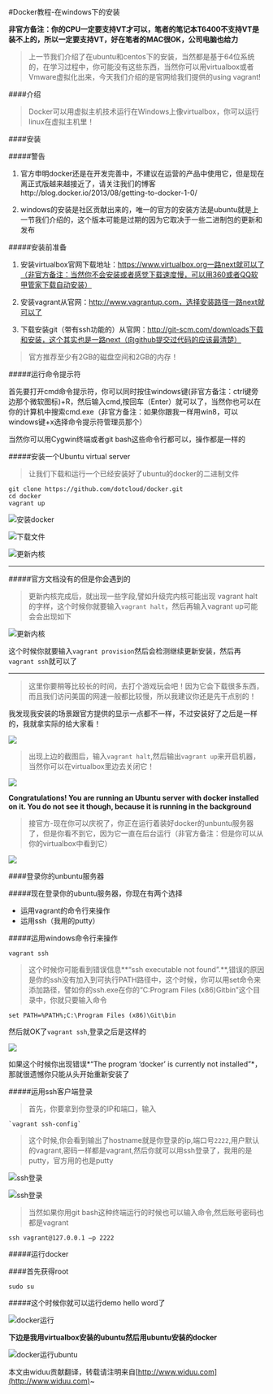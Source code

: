 #Docker教程-在windows下的安装

**非官方备注：你的CPU一定要支持VT才可以，笔者的笔记本T6400不支持VT是装不上的，所以一定要支持VT，好在笔者的MAC很OK，公司电脑也给力**

> 上一节我们介绍了在ubuntu和centos下的安装，当然都是基于64位系统的，在学习过程中，你可能没有这些东西，当然你可以用virtualbox或者Vmware虚拟化出来，今天我们介绍的是官网给我们提供的using vagrant!

####介绍

>Docker可以用虚拟主机技术运行在Windows上像virtualbox，你可以运行linux在虚拟主机里！

####安装

#####警告

1. 官方申明docker还是在开发完善中，不建议在运营的产品中使用它，但是现在离正式版越来越接近了，请关注我们的博客http://blog.docker.io/2013/08/getting-to-docker-1-0/

1. windows的安装是社区贡献出来的，唯一的官方的安装方法是ubuntu就是上一节我们介绍的，这个版本可能是过期的因为它取决于一些二进制包的更新和发布

#####安装前准备

1. 安装virtualbox官网下载地址：https://www.virtualbox.org一路next就可以了（非官方备注：当然你不会安装或者感觉下载速度慢，可以用360或者QQ软甲管家下载自动安装）

1. 安装vagrant从官网：http://www.vagrantup.com，选择安装路径一路next就可以了

1. 下载安装git（带有ssh功能的）从官网：http://git-scm.com/downloads下载和安装，这个其实也是一路next（向github提交过代码的应该最清楚）

>官方推荐至少有2GB的磁盘空间和2GB的内存！

#####运行命令提示符

首先要打开cmd命令提示符，你可以同时按住windows键(非官方备注：ctrl键旁边那个微软图标)+R，然后输入cmd,按回车（Enter）就可以了，当然你也可以在你的计算机中搜索cmd.exe（非官方备注：如果你跟我一样用win8，可以windows键+x选择命令提示符管理员那个）

当然你可以用Cygwin终端或者git bash这些命令行都可以，操作都是一样的

#####安装一个Ubuntu virtual server

>让我们下载和运行一个已经安装好了ubuntu的docker的二进制文件

	git clone https://github.com/dotcloud/docker.git
	cd docker
	vagrant up

![安装docker](http://yun.widuu.com/docker/1.png)

![下载文件](http://yun.widuu.com/docker/2.png)

![更新内核](http://yun.widuu.com/docker/3.png)

---

#####官方文档没有的但是你会遇到的

>更新内核完成后，就出现一些字段,譬如升级完内核可能出现 vagrant halt的字样，这个时候你就要输入`vagrant halt`，然后再输入vagrant up可能会会出现如下

![更新内核](http://yun.widuu.com/docker/10.png)

这个时候你就要输入`vagrant provision`然后会检测继续更新安装，然后再`vagrant ssh`就可以了

---

>这里你要稍等比较长的时间，去打个游戏玩会吧！因为它会下载很多东西，而且我们访问美国的网速一般都比较慢，所以我建议你还是先干点别的！

我发现我安装的场景跟官方提供的显示一点都不一样，不过安装好了之后是一样的，我就拿实际的给大家看！

![](http://yun.widuu.com/docker/12.png)


>出现上边的截图后，输入`vagrant halt`,然后输出`vagrant up`来开启机器，当然你可以在virtualbox里边去关闭它！

![](http://yun.widuu.com/docker/13.png)

**Congratulations! You are running an Ubuntu server with docker installed on it. You do not see it though, because it is running in the background**

>接官方-现在你可以庆祝了，你正在运行着装好docker的unbuntu服务器了，但是你看不到它，因为它一直在后台运行（非官方备注：但是你可以从你的virtualbox中看到它）

![](http://yun.widuu.com/docker/22.png)

####登录你的unbuntu服务器

#####现在登录你的ubuntu服务器，你现在有两个选择

- 运用vagrant的命令行来操作
- 运用ssh（我用的putty）

#####运用windows命令行来操作

	vagrant ssh

>这个时候你可能看到错误信息**“ssh executable not found”.**,错误的原因是你的ssh没有加入到可执行PATH路径中，这个时候，你可以用set命令来添加路径，譬如你的ssh.exe在你的“C:Program Files (x86)Gitbin”这个目录中，你就只要输入命令

	set PATH=%PATH%;C:\Program Files (x86)\Git\bin

然后就OK了`vagrant ssh`,登录之后是这样的

![](http://yun.widuu.com/docker/15.png)

如果这个时候你出现错误*“The program ‘docker’ is currently not installed”*，那就很遗憾你只能从头开始重新安装了

#####运用ssh客户端登录 

>首先，你要拿到你登录的IP和端口，输入

	`vagrant ssh-config`

>这个时候,你会看到输出了hostname就是你登录的ip,端口号`2222`,用户默认的vagrant,密码一样都是vagrant,然后你就可以用ssh登录了，我用的是putty，官方用的也是putty

![ssh登录](http://yun.widuu.com/docker/16.png)

![ssh登录](http://yun.widuu.com/docker/17.png)

>当然如果你用git bash这种终端运行的时候也可以输入命令,然后账号密码也都是vagrant

	ssh vagrant@127.0.0.1 –p 2222

#####运行docker


####首先获得root
	
	sudo su

#####这个时候你就可以运行demo hello word了

![docker运行](http://yun.widuu.com/docker/19.png)

**下边是我用virtualbox安装的ubuntu然后用ubuntu安装的docker**

![docker运行ubuntu](http://yun.widuu.com/docker/21.png)


本文由widuu贡献翻译，转载请注明来自[http://www.widuu.com](http://www.widuu.com)~
